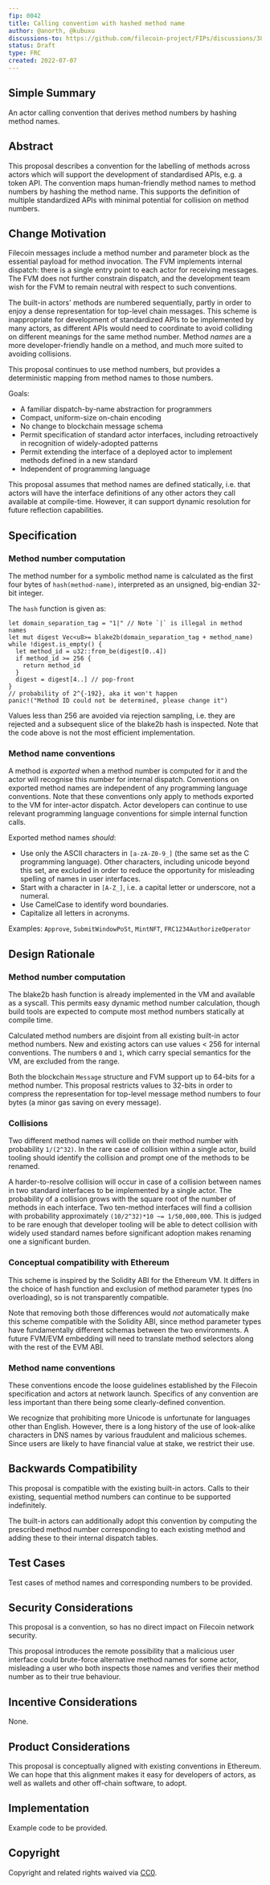 ```yaml
---
fip: 0042
title: Calling convention with hashed method name
author: @anorth, @kubuxu
discussions-to: https://github.com/filecoin-project/FIPs/discussions/382
status: Draft
type: FRC
created: 2022-07-07
---
```


## Simple Summary
An actor calling convention that derives method numbers by hashing method names.

## Abstract
This proposal describes a convention for the labelling of methods across actors which will 
support the development of standardised APIs, e.g. a token API.
The convention maps human-friendly method names to method numbers by hashing the method name.
This supports the definition of multiple standardized APIs with minimal potential for collision on method numbers.

## Change Motivation
Filecoin messages include a method number and parameter block as the essential payload for method invocation.
The FVM implements internal dispatch: there is a single entry point to each actor for receiving messages.
The FVM does not further constrain dispatch, and the development team wish for the FVM to remain neutral with respect to such conventions.

The built-in actors' methods are numbered sequentially, partly in order to enjoy a dense representation for top-level chain messages.
This scheme is inappropriate for development of standardized APIs to be implemented by many actors, 
as different APIs would need to coordinate to avoid colliding on different meanings for the same method number.
Method _names_ are a more developer-friendly handle on a method, and much more suited to avoiding collisions.

This proposal continues to use method numbers, but provides a deterministic mapping from method names to those numbers.

Goals:
- A familiar dispatch-by-name abstraction for programmers
- Compact, uniform-size on-chain encoding
- No change to blockchain message schema
- Permit specification of standard actor interfaces, including retroactively in recognition of widely-adopted patterns
- Permit extending the interface of a deployed actor to implement methods defined in a new standard
- Independent of programming language

This proposal assumes that method names are defined statically, 
i.e. that actors will have the interface definitions of any other actors they call available at compile-time.
However, it can support dynamic resolution for future reflection capabilities.

## Specification
### Method number computation
The method number for a symbolic method name is calculated as the first four bytes of `hash(method-name)`,
interpreted as an unsigned, big-endian 32-bit integer.

The `hash` function is given as:
```
let domain_separation_tag = "1|" // Note `|` is illegal in method names
let mut digest Vec<u8>= blake2b(domain_separation_tag + method_name)
while !digest.is_empty() {
  let method_id = u32::from_be(digest[0..4])
  if method_id >= 256 {
    return method_id
  }
  digest = digest[4..] // pop-front
}
// probability of 2^{-192}, aka it won't happen
panic!("Method ID could not be determined, please change it")
```

Values less than 256 are avoided via rejection sampling, 
i.e. they are rejected and a subsequent slice of the blake2b hash is inspected.
Note that the code above is not the most efficient implementation.

### Method name conventions
A method is *exported* when a method number is computed for it and the actor will recognise this number for internal dispatch. 
Conventions on exported method names are independent of any programming language conventions. 
Note that these conventions only apply to methods exported to the VM for inter-actor dispatch. 
Actor developers can continue to use relevant programming language conventions for simple internal function calls.

Exported method names *should*:
- Use only the ASCII characters in `[a-zA-Z0-9_]` (the same set as the C programming language). 
  Other characters, including unicode beyond this set, are excluded in order to 
  reduce the opportunity for misleading spelling of names in user interfaces.
- Start with a character in `[A-Z_]`, i.e. a capital letter or underscore, not a numeral.
- Use CamelCase to identify word boundaries.
- Capitalize all letters in acronyms.

Examples: `Approve`, `SubmitWindowPoSt`, `MintNFT`, `FRC1234AuthorizeOperator`

## Design Rationale
### Method number computation
The blake2b hash function is already implemented in the VM and available as a syscall.
This permits easy dynamic method number calculation, 
though build tools are expected to compute most method numbers statically at compile time.

Calculated method numbers are disjoint from all existing built-in actor method numbers.
New and existing actors can use values < 256 for internal conventions.
The numbers `0` and `1`, which carry special semantics for the VM, are excluded from the range.

Both the blockchain `Message` structure and FVM support up to 64-bits for a method number.
This proposal restricts values to 32-bits in order to compress the representation for top-level message method numbers
to four bytes (a minor gas saving on every message).

### Collisions
Two different method names will collide on their method number with probability `1/(2^32)`. 
In the rare case of collision within a single actor, build tooling should identify the collision and prompt one of the methods to be renamed.

A harder-to-resolve collision will occur in case of a collision between names in two standard interfaces to be implemented by a single actor. 
The probability of a collision grows with the square root of the number of methods in each interface. 
Two ten-method interfaces will find a collision with probability approximately `(10/2^32)*10 ~= 1/50,000,000`. 
This is judged to be rare enough that developer tooling will be able to detect collision with widely used standard names
before significant adoption makes renaming one a significant burden.

### Conceptual compatibility with Ethereum
This scheme is inspired by the Solidity ABI for the Ethereum VM.
It differs in the choice of hash function and exclusion of method parameter types (no overloading),
so is not transparently compatible.

Note that removing both those differences would *not* automatically make this scheme compatible with the Solidity ABI, 
since method parameter types have fundamentally different schemas between the two environments. 
A future FVM/EVM embedding will need to translate method selectors along with the rest of the EVM ABI.

### Method name conventions
These conventions encode the loose guidelines established by the Filecoin specification and actors at network launch.
Specifics of any convention are less important than there being some clearly-defined convention.

We recognize that prohibiting more Unicode is unfortunate for languages other than English.
However, there is a long history of the use of look-alike characters in DNS names by various fraudulent and malicious schemes.
Since users are likely to have financial value at stake, we restrict their use.

## Backwards Compatibility
This proposal is compatible with the existing built-in actors.
Calls to their existing, sequential method numbers can continue to be supported indefinitely.

The built-in actors can additionally adopt this convention by computing the prescribed method number 
corresponding to each existing method and adding these to their internal dispatch tables.

## Test Cases
Test cases of method names and corresponding numbers to be provided.

## Security Considerations
This proposal is a convention, so has no direct impact on Filecoin network security.

This proposal introduces the remote possibility that a malicious user interface could brute-force 
alternative method names for some actor, misleading a user who both 
inspects those names and verifies their method number as to their true behaviour.

## Incentive Considerations
None.

## Product Considerations
This proposal is conceptually aligned with existing conventions in Ethereum.
We can hope that this alignment makes it easy for developers of actors, as well as wallets and other off-chain software, to adopt.

## Implementation
Example code to be provided.

## Copyright
Copyright and related rights waived via [CC0](https://creativecommons.org/publicdomain/zero/1.0/).
